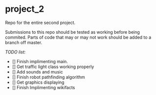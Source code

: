 project_2
=========

Repo for the entire second project.

Submissions to this repo should be tested as working before being commited.
Parts of code that may or may not work should be added to a branch off master.


*TODO list:*
 - [] Finish implimenting main.
 - [] Get traffic light class working properly
 - [] Add sounds and music
 - [] Finish robot pathfinding algorithm
 - [] Get graphics displaying
 - [] Finish Implimenting wikifacts 
